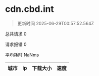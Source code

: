 
  # cdn.cbd.int

  > 更新时间 2025-06-29T00:57:52.564Z
  
  总共请求 0

  请求报错 0

  平均耗时 NaNms

|城市|ip|下载大小|速度|
|-----|----------|---|---|

  